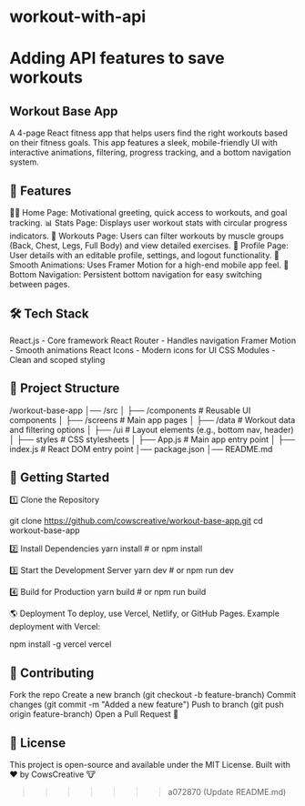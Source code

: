# workout-with-api

# Adding API features to save workouts

## Workout Base App

A 4-page React fitness app that helps users find the right workouts based on their fitness goals. This app features a sleek, mobile-friendly UI with interactive animations, filtering, progress tracking, and a bottom navigation system.

## 🚀 Features

🏋️‍♂️ Home Page: Motivational greeting, quick access to workouts, and goal tracking.
📊 Stats Page: Displays user workout stats with circular progress indicators.
💪 Workouts Page: Users can filter workouts by muscle groups (Back, Chest, Legs, Full Body) and view detailed exercises.
👤 Profile Page: User details with an editable profile, settings, and logout functionality.
🎨 Smooth Animations: Uses Framer Motion for a high-end mobile app feel.
📱 Bottom Navigation: Persistent bottom navigation for easy switching between pages.

## 🛠️ Tech Stack

React.js - Core framework
React Router - Handles navigation
Framer Motion - Smooth animations
React Icons - Modern icons for UI
CSS Modules - Clean and scoped styling

## 📂 Project Structure

/workout-base-app
│── /src
│ ├── /components # Reusable UI components
│ ├── /screens # Main app pages
│ ├── /data # Workout data and filtering options
│ ├── /ui # Layout elements (e.g., bottom nav, header)
│ ├── styles # CSS stylesheets
│ ├── App.js # Main app entry point
│ ├── index.js # React DOM entry point
│── package.json
│── README.md

## 🚀 Getting Started

1️⃣ Clone the Repository

git clone https://github.com/cowscreative/workout-base-app.git
cd workout-base-app

2️⃣ Install Dependencies
yarn install # or npm install

3️⃣ Start the Development Server
yarn dev # or npm run dev

4️⃣ Build for Production
yarn build # or npm run build

🌎 Deployment
To deploy, use Vercel, Netlify, or GitHub Pages.
Example deployment with Vercel:

npm install -g vercel
vercel

## 🤝 Contributing

Fork the repo
Create a new branch (git checkout -b feature-branch)
Commit changes (git commit -m "Added a new feature")
Push to branch (git push origin feature-branch)
Open a Pull Request 🚀

## 📜 License

This project is open-source and available under the MIT License.
Built with ❤️ by CowsCreative 🐮

> > > > > > > a072870 (Update README.md)
